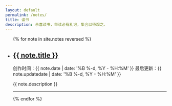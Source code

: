 ```yaml
---
layout: default
permalink: /notes/
title: 读书
description: 余喜读书，每读必有札记，集合以待观之。
---
```


<ul class="post-list">
{% for note in site.notes reversed %}
    <li>
        <h2><a class="post-title" href="{{ note.url | prepend: site.baseurl }}">{{ note.title }}</a></h2>
        <p class="post-meta">创作时间：{{ note.date | date: '%B %-d, %Y - %H:%M' }} 最后更新：{{ note.updatedate | date: '%B %-d, %Y - %H:%M' }}</p>
        <p>{{ note.description }}</p>
        <hr/>
      </li>
{% endfor %}
</ul>